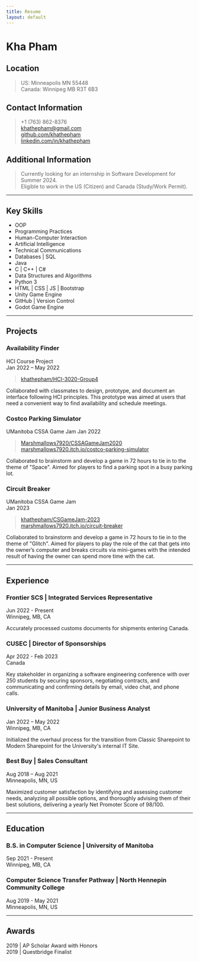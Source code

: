 ```yaml
---
title: Resume
layout: default
---
```


# Kha Pham

## Location

> US:     Minneapolis MN 55448  
Canada: Winnipeg MB  R3T 6B3

## Contact Information

> +1 (763) 862-8376  
<khathepham@gmail.com>  
[github.com/khathepham](www.github.com/khathepham)  
[linkedin.com/in/khathepham](www.linkedin.com/in/khathepham)

## Additional Information

> Currently looking for an internship in Software Development for Summer 2024.  
Eligible to work in the US (Citizen) and Canada (Study/Work Permit).

---

## Key Skills

- OOP  
- Programming Practices  
- Human-Computer Interaction  
- Artificial Intelligence  
- Technical Communications  
- Databases | SQL
- Java
- C | C++ | C\#
- Data Structures and Algorithms
- Python 3
- HTML | CSS | JS | Bootstrap
- Unity Game Engine
- GitHub | Version Control
- Godot Game Engine

---

## Projects

### Availability Finder

HCI Course Project  
Jan 2022 – May 2022  
> [khathepham/HCI-3020-Group4](https://github.com/khathepham/HCI-3020-Group4)

Collaborated with classmates to design, prototype, and document an interface following HCI principles. This prototype was aimed at users that need a convenient way to find availability and schedule meetings.

### Costco Parking Simulator

UManitoba CSSA Game Jam
Jan 2022
> [Marshmallows7920/CSSAGameJam2020](https://github.com/Marshmallows7920/CSSAGameJam2022)  
[marshmallows7920.itch.io/costco-parking-simulator](https://marshmallows7920.itch.io/costco-parking-simulator)

Collaborated to brainstorm and develop a game in 72 hours to tie in to the theme of "Space". Aimed for players to find a parking spot in a busy parking lot.

### Circuit Breaker

UManitoba CSSA Game Jam  
Jan 2023  
> [khathepham/CSGameJam-2023](https://github.com/khathepham/CSGameJam-2023)   
[marshmallows7920.itch.io/circuit-breaker](https://marshmallows7920.itch.io/circuit-breaker)

Collaborated to brainstorm and develop a game in 72 hours to tie in to the theme of "Glitch". Aimed for players to play the role of the cat that gets into the owner’s computer and breaks circuits via mini-games with the intended result of having the owner can spend more time with the cat.

---

## Experience

### Frontier SCS | Integrated Services Representative

Jun 2022 - Present  
Winnipeg, MB, CA

Accurately processed customs documents for shipments entering Canada.

### CUSEC | Director of Sponsorships

Apr 2022 - Feb 2023  
Canada

Key stakeholder in organizing a software engineering conference with over 250 students by securing sponsors, negotiating contracts, and communicating and confirming details by email, video chat, and phone calls.

### University of Manitoba | Junior Business Analyst

Jan 2022 – May 2022  
Winnipeg, MB, CA

Initialized the overhaul process for the transition from Classic Sharepoint to Modern Sharepoint for the University's internal IT Site.

### Best Buy | Sales Consultant

Aug 2018 – Aug 2021  
Minneapolis, MN, US

Maximized customer satisfaction by identifying and assessing customer
needs, analyzing all possible options, and thoroughly advising them of their
best solutions, delivering a yearly Net Promoter Score of 98/100.

---

## Education

### B.S. in Computer Science | University of Manitoba

Sep 2021 - Present  
Winnipeg, MB, CA

### Computer Science Transfer Pathway | North Hennepin Community College

Aug 2019 - May 2021  
Minneapolis, MN, US

---

## Awards  

2019 | AP Scholar Award with Honors  
2019 | Questbridge Finalist
